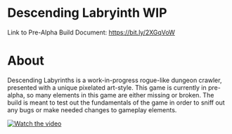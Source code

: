 # Descending Labryinth WIP
Link to Pre-Alpha Build Document: https://bit.ly/2XGqVoW

# About
Descending Labyrinths is a work-in-progress rogue-like dungeon crawler, presented with a unique pixelated art-style. This game is currently in pre-alpha, so many elements in this game are either missing or broken. The build is meant to test out the fundamentals of the game in order to sniff out any bugs or make needed changes to gameplay elements. 

[![Watch the video](https://i.imgur.com/vKb2F1B.png)](https://drive.google.com/file/d/19wOt4qFzCiBrGTeKLnV4ZN0TDIlk6eTQ/view)
